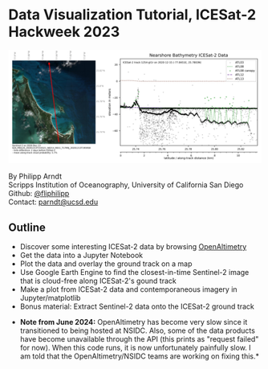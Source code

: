# Data Visualization Tutorial, ICESat-2 Hackweek 2023

![teaser image](https://raw.githubusercontent.com/fliphilipp/images/main/nearshore-bathymetry.jpg)

By Philipp Arndt \
Scripps Institution of Oceanography, University of California San Diego \
Github: [@fliphilipp](https://github.com/fliphilipp) \
Contact: parndt@ucsd.edu

## Outline

- Discover some interesting ICESat-2 data by browsing [OpenAltimetry](https://openaltimetry.org/data/icesat2/)
- Get the data into a Jupyter Notebook
- Plot the data and overlay the ground track on a map
- Use Google Earth Engine to find the closest-in-time Sentinel-2 image that is cloud-free along ICESat-2's gound track
- Make a plot from ICESat-2 data and contemporaneous imagery in Jupyter/matplotlib
- Bonus material: Extract Sentinel-2 data onto the ICESat-2 ground track 

* **Note from June 2024:** OpenAltimetry has become very slow since it transitioned to being hosted at NSIDC. Also, some of the data products have become unavailable through the API (this prints as "request failed" for now). When this code runs, it is now unfortunately painfully slow. I am told that the OpenAltimetry/NSIDC teams are working on fixing this.*